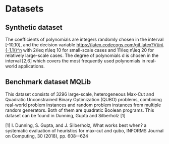 # Datasets

## Synthetic dataset 
The coefficients of polynomials are integers randomly chosen in the interval [-10,10], and the decision variable https://latex.codecogs.com/gif.latex?V\in\{-1,1\}^n with 2\leq n\leq 10 for small-scale cases and 11\leq n\leq 20 for relatively large-scale cases. The degree of polynomials d is chosen in the interval [2,6] which covers the most frequently used polynomials in real-world applications. 

## Benchmark dataset MQLib
This dataset consists of 3296 large-scale, heterogeneous Max-Cut and Quadratic Unconstrained Binary Optimization (QUBO) problems, combining real-world problem instances and random problem instances from multiple random generators. Both of them are quadratic Boolean programs. This dataset can be found in Dunning, Gupta and Silberholz [1]

[1] I. Dunning, S. Gupta, and J. Silberholz, What works best when? a systematic evaluation of heuristics for max-cut and qubo, INFORMS Journal on Computing, 30 (2018), pp. 608--624
